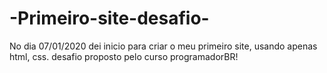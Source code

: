 # -Primeiro-site-desafio-
No dia 07/01/2020 dei inicio para criar o meu primeiro site, usando apenas html, css. desafio proposto pelo curso programadorBR!
